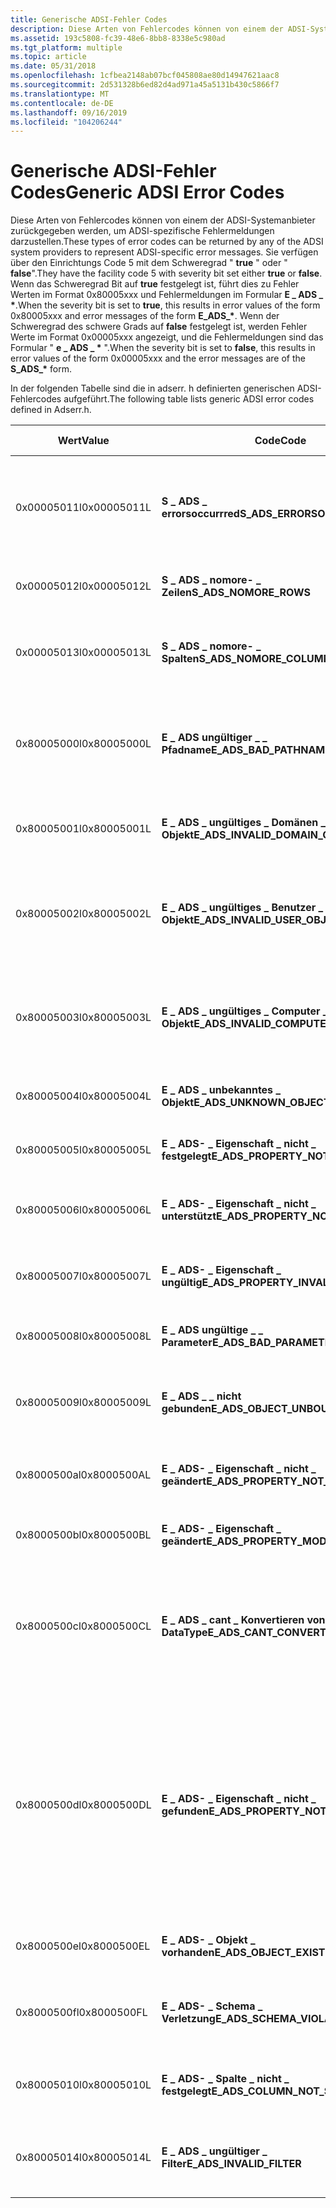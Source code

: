 ```yaml
---
title: Generische ADSI-Fehler Codes
description: Diese Arten von Fehlercodes können von einem der ADSI-Systemanbieter zurückgegeben werden, um ADSI-spezifische Fehlermeldungen darzustellen.
ms.assetid: 193c5808-fc39-48e6-8bb8-8338e5c980ad
ms.tgt_platform: multiple
ms.topic: article
ms.date: 05/31/2018
ms.openlocfilehash: 1cfbea2148ab07bcf045808ae80d14947621aac8
ms.sourcegitcommit: 2d531328b6ed82d4ad971a45a5131b430c5866f7
ms.translationtype: MT
ms.contentlocale: de-DE
ms.lasthandoff: 09/16/2019
ms.locfileid: "104206244"
---
```

# <a name="generic-adsi-error-codes"></a><span data-ttu-id="878ea-103">Generische ADSI-Fehler Codes</span><span class="sxs-lookup"><span data-stu-id="878ea-103">Generic ADSI Error Codes</span></span>

<span data-ttu-id="878ea-104">Diese Arten von Fehlercodes können von einem der ADSI-Systemanbieter zurückgegeben werden, um ADSI-spezifische Fehlermeldungen darzustellen.</span><span class="sxs-lookup"><span data-stu-id="878ea-104">These types of error codes can be returned by any of the ADSI system providers to represent ADSI-specific error messages.</span></span> <span data-ttu-id="878ea-105">Sie verfügen über den Einrichtungs Code 5 mit dem Schweregrad " **true** " oder " **false**".</span><span class="sxs-lookup"><span data-stu-id="878ea-105">They have the facility code 5 with severity bit set either **true** or **false**.</span></span> <span data-ttu-id="878ea-106">Wenn das Schweregrad Bit auf **true** festgelegt ist, führt dies zu Fehler Werten im Format 0x80005xxx und Fehlermeldungen im Formular **E \_ ADS \_ \***.</span><span class="sxs-lookup"><span data-stu-id="878ea-106">When the severity bit is set to **true**, this results in error values of the form 0x80005xxx and error messages of the form **E\_ADS\_\***.</span></span> <span data-ttu-id="878ea-107">Wenn der Schweregrad des schwere Grads auf **false** festgelegt ist, werden Fehler Werte im Format 0x00005xxx angezeigt, und die Fehlermeldungen sind das Formular " **e \_ ADS \_ \*** ".</span><span class="sxs-lookup"><span data-stu-id="878ea-107">When the severity bit is set to **false**, this results in error values of the form 0x00005xxx and the error messages are of the **S\_ADS\_\*** form.</span></span>

<span data-ttu-id="878ea-108">In der folgenden Tabelle sind die in adserr. h definierten generischen ADSI-Fehlercodes aufgeführt.</span><span class="sxs-lookup"><span data-stu-id="878ea-108">The following table lists generic ADSI error codes defined in Adserr.h.</span></span>



| <span data-ttu-id="878ea-109">Wert</span><span class="sxs-lookup"><span data-stu-id="878ea-109">Value</span></span>       | <span data-ttu-id="878ea-110">Code</span><span class="sxs-lookup"><span data-stu-id="878ea-110">Code</span></span>                                  | <span data-ttu-id="878ea-111">BESCHREIBUNG</span><span class="sxs-lookup"><span data-stu-id="878ea-111">Description</span></span>                                                           | <span data-ttu-id="878ea-112">Korrekturmaßnahme</span><span class="sxs-lookup"><span data-stu-id="878ea-112">Corrective Action</span></span>                                                                                                                                                                                                                                                                                          |
|-------------|---------------------------------------|-----------------------------------------------------------------------|------------------------------------------------------------------------------------------------------------------------------------------------------------------------------------------------------------------------------------------------------------------------------------------------------------|
| <span data-ttu-id="878ea-113">0x00005011l</span><span class="sxs-lookup"><span data-stu-id="878ea-113">0x00005011L</span></span> | <span data-ttu-id="878ea-114">**S \_ ADS \_ errorsoccurrred**</span><span class="sxs-lookup"><span data-stu-id="878ea-114">**S\_ADS\_ERRORSOCCURRED**</span></span>            | <span data-ttu-id="878ea-115">Während einer Abfrage ist mindestens ein Fehler aufgetreten.</span><span class="sxs-lookup"><span data-stu-id="878ea-115">During a query, one or more errors occurred.</span></span>                          | <span data-ttu-id="878ea-116">Vergewissern Sie sich, dass die Such Einstellung gesetzlich festgelegt werden kann, und wenn ja, dass Sie ordnungsgemäß festgelegt ist.</span><span class="sxs-lookup"><span data-stu-id="878ea-116">Verify that the search preference can be legally set and, if so, that it is properly set.</span></span>                                                                                                                                                                                                                  |
| <span data-ttu-id="878ea-117">0x00005012l</span><span class="sxs-lookup"><span data-stu-id="878ea-117">0x00005012L</span></span> | <span data-ttu-id="878ea-118">**S \_ ADS \_ nomore- \_ Zeilen**</span><span class="sxs-lookup"><span data-stu-id="878ea-118">**S\_ADS\_NOMORE\_ROWS**</span></span>              | <span data-ttu-id="878ea-119">Der Suchvorgang hat die letzte Zeile erreicht.</span><span class="sxs-lookup"><span data-stu-id="878ea-119">The search operation has reached the last row.</span></span>                        | <span data-ttu-id="878ea-120">Fahren Sie mit dem restlichen Programm fort.</span><span class="sxs-lookup"><span data-stu-id="878ea-120">Move on to the rest of the program.</span></span>                                                                                                                                                                                                                                                                        |
| <span data-ttu-id="878ea-121">0x00005013l</span><span class="sxs-lookup"><span data-stu-id="878ea-121">0x00005013L</span></span> | <span data-ttu-id="878ea-122">**S \_ ADS \_ nomore- \_ Spalten**</span><span class="sxs-lookup"><span data-stu-id="878ea-122">**S\_ADS\_NOMORE\_COLUMNS**</span></span>           | <span data-ttu-id="878ea-123">Der Suchvorgang hat die letzte Spalte für die aktuelle Zeile erreicht.</span><span class="sxs-lookup"><span data-stu-id="878ea-123">The search operation has reached the last column for the current row.</span></span> | <span data-ttu-id="878ea-124">Fahren Sie mit der nächsten Zeile fort.</span><span class="sxs-lookup"><span data-stu-id="878ea-124">Move on to next row.</span></span>                                                                                                                                                                                                                                                                                       |
| <span data-ttu-id="878ea-125">0x80005000l</span><span class="sxs-lookup"><span data-stu-id="878ea-125">0x80005000L</span></span> | <span data-ttu-id="878ea-126">**E \_ ADS ungültiger \_ \_ Pfadname**</span><span class="sxs-lookup"><span data-stu-id="878ea-126">**E\_ADS\_BAD\_PATHNAME**</span></span>             | <span data-ttu-id="878ea-127">Es wurde ein ungültiger ADSI-Pfadname übermittelt.</span><span class="sxs-lookup"><span data-stu-id="878ea-127">An invalid ADSI pathname was passed.</span></span>                                  | <span data-ttu-id="878ea-128">Überprüfen Sie, ob das Objekt auf dem Verzeichnisserver vorhanden ist, und überprüfen Sie typografische Fehler des Pfads.</span><span class="sxs-lookup"><span data-stu-id="878ea-128">Verify that the object exists on the directory server and check for typographic errors of the path.</span></span>                                                                                                                                                                                                        |
| <span data-ttu-id="878ea-129">0x80005001l</span><span class="sxs-lookup"><span data-stu-id="878ea-129">0x80005001L</span></span> | <span data-ttu-id="878ea-130">**E \_ ADS \_ ungültiges \_ Domänen \_ Objekt**</span><span class="sxs-lookup"><span data-stu-id="878ea-130">**E\_ADS\_INVALID\_DOMAIN\_OBJECT**</span></span>   | <span data-ttu-id="878ea-131">Ein unbekanntes ADSI-Domänen Objekt wurde angefordert.</span><span class="sxs-lookup"><span data-stu-id="878ea-131">An unknown ADSI domain object was requested.</span></span>                          | <span data-ttu-id="878ea-132">Überprüfen Sie den Pfad des Domänen Objekts.</span><span class="sxs-lookup"><span data-stu-id="878ea-132">Verify the path of the domain object.</span></span>                                                                                                                                                                                                                                                                      |
| <span data-ttu-id="878ea-133">0x80005002l</span><span class="sxs-lookup"><span data-stu-id="878ea-133">0x80005002L</span></span> | <span data-ttu-id="878ea-134">**E \_ ADS \_ ungültiges \_ Benutzer \_ Objekt**</span><span class="sxs-lookup"><span data-stu-id="878ea-134">**E\_ADS\_INVALID\_USER\_OBJECT**</span></span>     | <span data-ttu-id="878ea-135">Ein unbekanntes ADSI-Benutzerobjekt wurde angefordert.</span><span class="sxs-lookup"><span data-stu-id="878ea-135">An unknown ADSI user object was requested.</span></span>                            | <span data-ttu-id="878ea-136">Überprüfen Sie, ob das Benutzerobjekt vorhanden ist, überprüfen Sie, ob der Pfad und die Benutzer Zugriffsrechte auf die Tippfehler</span><span class="sxs-lookup"><span data-stu-id="878ea-136">Verify the existence of the user object, check for typos of the path and the user access rights.</span></span>                                                                                                                                                                                                           |
| <span data-ttu-id="878ea-137">0x80005003l</span><span class="sxs-lookup"><span data-stu-id="878ea-137">0x80005003L</span></span> | <span data-ttu-id="878ea-138">**E \_ ADS \_ ungültiges \_ Computer \_ Objekt**</span><span class="sxs-lookup"><span data-stu-id="878ea-138">**E\_ADS\_INVALID\_COMPUTER\_OBJECT**</span></span> | <span data-ttu-id="878ea-139">Ein unbekanntes ADSI-Computer Objekt wurde angefordert.</span><span class="sxs-lookup"><span data-stu-id="878ea-139">An unknown ADSI computer object was requested.</span></span>                        | <span data-ttu-id="878ea-140">Vergewissern Sie sich, dass das Computer Objekt vorhanden ist, überprüfen Sie, ob der Pfad und die Computer Zugriffsrechte auf die typpos</span><span class="sxs-lookup"><span data-stu-id="878ea-140">Verify the existence of the computer object, check for typos of the path and the computer access rights.</span></span>                                                                                                                                                                                                   |
| <span data-ttu-id="878ea-141">0x80005004l</span><span class="sxs-lookup"><span data-stu-id="878ea-141">0x80005004L</span></span> | <span data-ttu-id="878ea-142">**E \_ ADS \_ unbekanntes \_ Objekt**</span><span class="sxs-lookup"><span data-stu-id="878ea-142">**E\_ADS\_UNKNOWN\_OBJECT**</span></span>           | <span data-ttu-id="878ea-143">Ein unbekanntes ADSI-Objekt wurde angefordert.</span><span class="sxs-lookup"><span data-stu-id="878ea-143">An unknown ADSI object was requested.</span></span>                                 | <span data-ttu-id="878ea-144">Überprüfen Sie den Namen und die Zugriffsrechte für das Objekt.</span><span class="sxs-lookup"><span data-stu-id="878ea-144">Verify the name of and the access rights to the object.</span></span>                                                                                                                                                                                                                                                    |
| <span data-ttu-id="878ea-145">0x80005005l</span><span class="sxs-lookup"><span data-stu-id="878ea-145">0x80005005L</span></span> | <span data-ttu-id="878ea-146">**E \_ ADS- \_ Eigenschaft \_ nicht \_ festgelegt**</span><span class="sxs-lookup"><span data-stu-id="878ea-146">**E\_ADS\_PROPERTY\_NOT\_SET**</span></span>        | <span data-ttu-id="878ea-147">Die angegebene ADSI-Eigenschaft wurde nicht festgelegt.</span><span class="sxs-lookup"><span data-stu-id="878ea-147">The specified ADSI property was not set.</span></span>                              |                                                                                                                                                                                                                                                                                                            |
| <span data-ttu-id="878ea-148">0x80005006l</span><span class="sxs-lookup"><span data-stu-id="878ea-148">0x80005006L</span></span> | <span data-ttu-id="878ea-149">**E \_ ADS- \_ Eigenschaft \_ nicht \_ unterstützt**</span><span class="sxs-lookup"><span data-stu-id="878ea-149">**E\_ADS\_PROPERTY\_NOT\_SUPPORTED**</span></span>  | <span data-ttu-id="878ea-150">Die angegebene ADSI-Eigenschaft wird nicht unterstützt.</span><span class="sxs-lookup"><span data-stu-id="878ea-150">The specified ADSI property is not supported.</span></span>                         | <span data-ttu-id="878ea-151">Vergewissern Sie sich, dass die richtige Eigenschaft festgelegt ist.</span><span class="sxs-lookup"><span data-stu-id="878ea-151">Verify that the correct property is set.</span></span>                                                                                                                                                                                                                                                                   |
| <span data-ttu-id="878ea-152">0x80005007l</span><span class="sxs-lookup"><span data-stu-id="878ea-152">0x80005007L</span></span> | <span data-ttu-id="878ea-153">**E \_ ADS- \_ Eigenschaft \_ ungültig**</span><span class="sxs-lookup"><span data-stu-id="878ea-153">**E\_ADS\_PROPERTY\_INVALID**</span></span>         | <span data-ttu-id="878ea-154">Die angegebene ADSI-Eigenschaft ist ungültig.</span><span class="sxs-lookup"><span data-stu-id="878ea-154">The specified ADSI property is invalid</span></span>                                | <span data-ttu-id="878ea-155">Überprüfen Sie die an den Methoden Befehl übergebenen Parameter.</span><span class="sxs-lookup"><span data-stu-id="878ea-155">Verify the parameters passed to the method call.</span></span>                                                                                                                                                                                                                                                           |
| <span data-ttu-id="878ea-156">0x80005008l</span><span class="sxs-lookup"><span data-stu-id="878ea-156">0x80005008L</span></span> | <span data-ttu-id="878ea-157">**E \_ ADS ungültige \_ \_ Parameter**</span><span class="sxs-lookup"><span data-stu-id="878ea-157">**E\_ADS\_BAD\_PARAMETER**</span></span>            | <span data-ttu-id="878ea-158">Mindestens ein Eingabeparameter ist ungültig.</span><span class="sxs-lookup"><span data-stu-id="878ea-158">One or more input parameters are invalid.</span></span>                             |                                                                                                                                                                                                                                                                                                            |
| <span data-ttu-id="878ea-159">0x80005009l</span><span class="sxs-lookup"><span data-stu-id="878ea-159">0x80005009L</span></span> | <span data-ttu-id="878ea-160">**E \_ ADS \_ \_ nicht gebunden**</span><span class="sxs-lookup"><span data-stu-id="878ea-160">**E\_ADS\_OBJECT\_UNBOUND**</span></span>           | <span data-ttu-id="878ea-161">Das angegebene ADSI-Objekt ist nicht an eine Remote Ressource gebunden.</span><span class="sxs-lookup"><span data-stu-id="878ea-161">The specified ADSI object is not bound to a remote resource.</span></span>          | <span data-ttu-id="878ea-162">Aufrufen von [**GetInfo**](/windows/desktop/api/Iads/nf-iads-iads-getinfo) für ein neu erstelltes Objekt, nachdem [**SetInfo**](/windows/desktop/api/Iads/nf-iads-iads-setinfo) aufgerufen wurde.</span><span class="sxs-lookup"><span data-stu-id="878ea-162">Call [**GetInfo**](/windows/desktop/api/Iads/nf-iads-iads-getinfo) on a newly created object after [**SetInfo**](/windows/desktop/api/Iads/nf-iads-iads-setinfo) has been called.</span></span>                                                                                                                                                                                      |
| <span data-ttu-id="878ea-163">0x8000500al</span><span class="sxs-lookup"><span data-stu-id="878ea-163">0x8000500AL</span></span> | <span data-ttu-id="878ea-164">**E \_ ADS- \_ Eigenschaft \_ nicht \_ geändert**</span><span class="sxs-lookup"><span data-stu-id="878ea-164">**E\_ADS\_PROPERTY\_NOT\_MODIFIED**</span></span>   | <span data-ttu-id="878ea-165">Das angegebene ADSI-Objekt wurde nicht geändert.</span><span class="sxs-lookup"><span data-stu-id="878ea-165">The specified ADSI object has not been modified.</span></span>                      |                                                                                                                                                                                                                                                                                                            |
| <span data-ttu-id="878ea-166">0x8000500bl</span><span class="sxs-lookup"><span data-stu-id="878ea-166">0x8000500BL</span></span> | <span data-ttu-id="878ea-167">**E \_ ADS- \_ Eigenschaft \_ geändert**</span><span class="sxs-lookup"><span data-stu-id="878ea-167">**E\_ADS\_PROPERTY\_MODIFIED**</span></span>        | <span data-ttu-id="878ea-168">Das angegebene ADSI-Objekt wurde geändert.</span><span class="sxs-lookup"><span data-stu-id="878ea-168">The specified ADSI object has been modified.</span></span>                          |                                                                                                                                                                                                                                                                                                            |
| <span data-ttu-id="878ea-169">0x8000500cl</span><span class="sxs-lookup"><span data-stu-id="878ea-169">0x8000500CL</span></span> | <span data-ttu-id="878ea-170">**E \_ ADS \_ cant \_ Konvertieren von \_ DataType**</span><span class="sxs-lookup"><span data-stu-id="878ea-170">**E\_ADS\_CANT\_CONVERT\_DATATYPE**</span></span>   | <span data-ttu-id="878ea-171">Der-Datentyp kann nicht in einen bzw. aus einem systemeigenen DS-Datentyp konvertiert werden.</span><span class="sxs-lookup"><span data-stu-id="878ea-171">The data type cannot be converted to/from a native DS data type.</span></span>      | <span data-ttu-id="878ea-172">Überprüfen Sie, ob der richtige Datentyp verwendet wird und/oder ob genügend Schema Daten vorhanden sind, um die Datentyp Konvertierung auszuführen.</span><span class="sxs-lookup"><span data-stu-id="878ea-172">Verify that the correct data type is used and/or that there is sufficient schema data available to perform data type conversion.</span></span>                                                                                                                                                                           |
| <span data-ttu-id="878ea-173">0x8000500dl</span><span class="sxs-lookup"><span data-stu-id="878ea-173">0x8000500DL</span></span> | <span data-ttu-id="878ea-174">**E \_ ADS- \_ Eigenschaft \_ nicht \_ gefunden**</span><span class="sxs-lookup"><span data-stu-id="878ea-174">**E\_ADS\_PROPERTY\_NOT\_FOUND**</span></span>      | <span data-ttu-id="878ea-175">Die Eigenschaft wurde im Cache nicht gefunden.</span><span class="sxs-lookup"><span data-stu-id="878ea-175">The property cannot be found in the cache.</span></span>                            | <span data-ttu-id="878ea-176">Vergewissern Sie sich, dass [**GetInfo**](/windows/desktop/api/Iads/nf-iads-iads-getinfo) implizit oder explizit aufgerufen wurde.</span><span class="sxs-lookup"><span data-stu-id="878ea-176">Verify that [**GetInfo**](/windows/desktop/api/Iads/nf-iads-iads-getinfo) has been called implicitly or explicitly.</span></span> <span data-ttu-id="878ea-177">Wenn das Attribut ein Betriebs Attribut ist, muss es explizit mit [**GetInfoEx**](/windows/desktop/api/Iads/nf-iads-iads-getinfoex) anstelle von **GetInfo** abgerufen werden.</span><span class="sxs-lookup"><span data-stu-id="878ea-177">If the attribute is an operational attribute, it must be explicitly retrieved with [**GetInfoEx**](/windows/desktop/api/Iads/nf-iads-iads-getinfoex) instead of **GetInfo**.</span></span> <span data-ttu-id="878ea-178">Wenn das Problem weiterhin besteht, wurde die-Eigenschaft nicht auf dem Server festgelegt.</span><span class="sxs-lookup"><span data-stu-id="878ea-178">If the problem persists, the property has not been set on the server.</span></span> |
| <span data-ttu-id="878ea-179">0x8000500el</span><span class="sxs-lookup"><span data-stu-id="878ea-179">0x8000500EL</span></span> | <span data-ttu-id="878ea-180">**E \_ ADS- \_ Objekt \_ vorhanden**</span><span class="sxs-lookup"><span data-stu-id="878ea-180">**E\_ADS\_OBJECT\_EXISTS**</span></span>            | <span data-ttu-id="878ea-181">Das ADSI-Objekt ist vorhanden.</span><span class="sxs-lookup"><span data-stu-id="878ea-181">The ADSI object exists.</span></span>                                               | <span data-ttu-id="878ea-182">Verwenden Sie einen anderen Namen, um das Objekt zu erstellen.</span><span class="sxs-lookup"><span data-stu-id="878ea-182">Use a different name to create the object.</span></span>                                                                                                                                                                                                                                                                 |
| <span data-ttu-id="878ea-183">0x8000500fl</span><span class="sxs-lookup"><span data-stu-id="878ea-183">0x8000500FL</span></span> | <span data-ttu-id="878ea-184">**E \_ ADS- \_ Schema \_ Verletzung**</span><span class="sxs-lookup"><span data-stu-id="878ea-184">**E\_ADS\_SCHEMA\_VIOLATION**</span></span>         | <span data-ttu-id="878ea-185">Die versuchte Aktion verstößt gegen die Verzeichnisdienst-Schema Regeln.</span><span class="sxs-lookup"><span data-stu-id="878ea-185">The attempted action violates the directory service schema rules.</span></span>     |                                                                                                                                                                                                                                                                                                            |
| <span data-ttu-id="878ea-186">0x80005010l</span><span class="sxs-lookup"><span data-stu-id="878ea-186">0x80005010L</span></span> | <span data-ttu-id="878ea-187">**E \_ ADS- \_ Spalte \_ nicht \_ festgelegt**</span><span class="sxs-lookup"><span data-stu-id="878ea-187">**E\_ADS\_COLUMN\_NOT\_SET**</span></span>          | <span data-ttu-id="878ea-188">Die angegebene Spalte in ADSI wurde nicht festgelegt.</span><span class="sxs-lookup"><span data-stu-id="878ea-188">The specified column in the ADSI was not set.</span></span>                         |                                                                                                                                                                                                                                                                                                            |
| <span data-ttu-id="878ea-189">0x80005014l</span><span class="sxs-lookup"><span data-stu-id="878ea-189">0x80005014L</span></span> | <span data-ttu-id="878ea-190">**E \_ ADS \_ ungültiger \_ Filter**</span><span class="sxs-lookup"><span data-stu-id="878ea-190">**E\_ADS\_INVALID\_FILTER**</span></span>           | <span data-ttu-id="878ea-191">Der angegebene Suchfilter ist ungültig.</span><span class="sxs-lookup"><span data-stu-id="878ea-191">The specified search filter is invalid.</span></span>                               | <span data-ttu-id="878ea-192">Verwenden Sie das richtige Format des Filters, der vom Verzeichnisserver akzeptiert wird.</span><span class="sxs-lookup"><span data-stu-id="878ea-192">Use the correct format of the filter accepted by the directory server.</span></span>                                                                                                                                                                                                                                     |



 

 

 





